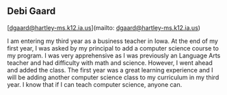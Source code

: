 ## Debi Gaard

[dgaard@hartley-ms.k12.ia.us](mailto: dgaard@hartley-ms.k12.ia.us)

I am entering my third year as a business teacher in Iowa.  At the end of my first year, I was asked by my principal to add a computer science course to my program. I was very apprehensive as I was previously an Language Arts teacher and had difficulty with math and science. However, I went ahead and added the class. The first year was a great learning experience and I will be adding another computer science class to my curriculum in my third year.  I know that if I can teach computer science, anyone can.
